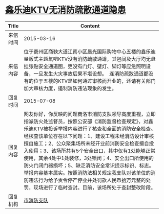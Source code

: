 # <a href="http://www.shangluo.gov.cn/zmhd/ldxxxx.jsp?urltype=leadermail.LeaderMailContentUrl&wbtreeid=1112&leadermailid=3015">鑫乐迪KTV无消防疏散通道隐患</a>
| Title |                                                                                                                                                   Content                                                                                                                                                   |
|:-----:|-------------------------------------------------------------------------------------------------------------------------------------------------------------------------------------------------------------------------------------------------------------------------------------------------------------|
| 来信时间  | 2015-03-16                                                                                                                                                                                                                                                                                                  |
| 来信内容  | 位于商州区商鞅大道江南小区晨光国际购物中心五楼的鑫乐迪量贩式主题氧吧KTV没有消防疏散通道，其包间及大厅均无悬挂张贴安全通道图，更没有门灯、壁灯、脚灯等应急照明设备，一旦发生火灾事故后果不堪设想。  连消防疏散通道都没有的位于五楼的KTV是如何通过审核而开业的，还请有关部门加大审核力度，遏制消防违法现象的发生。                                                                                                                                                |
| 回复时间  | 2015-07-08                                                                                                                                                                                                                                                                                                  |
| 回复内容  | 网友你好，你反映的问题商洛市消防支队领导高度重视，立即指派防火处监督员，按照公安部《消防监督检查规定》，对鑫乐迪KTV被投诉举报内容进行了核查和全面的消防安全检查。经核查该单位存在以下问题：1、建设工程未经消防设计审核擅自施工；2、公众聚集场所未经开业前消防安全检查擅自投入使用；3、该场所共有5个安全出口，其中仅有1处能够正常使用，其余4处中1处装修，3处锁闭；4、安全出口所使用的防火门闭门器损坏；5、缺乏消防安全常识提示标识、标志。举报内容基本属实。按照消防法相关规定我支队对该单位的消防违法行为给予责令停产停业并处罚款人民币拾万元整的处罚，现场进行了临时查封。目前，该场所处于查封整改阶段。 |
| 回复机构  | <a href="../../category/agencies/市消防支队.md">市消防支队</a>                                                                                                                                                                                                                                                        |
